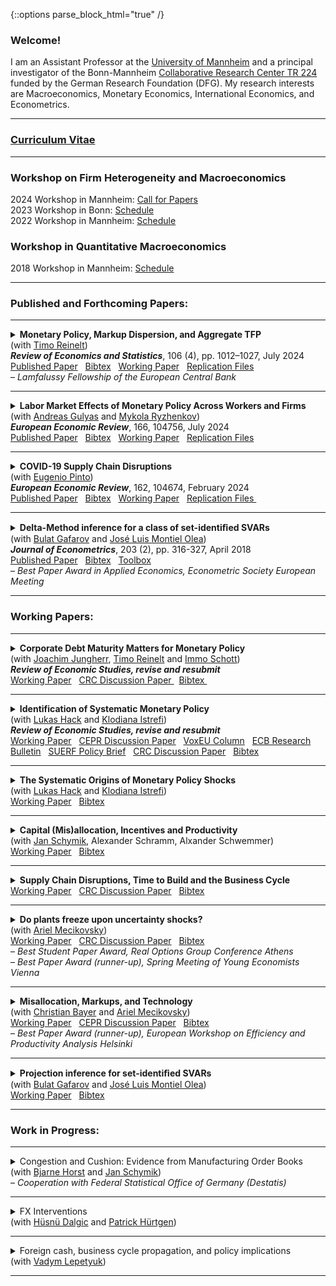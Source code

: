 {::options parse_block_html="true" /}


### Welcome!

I am an Assistant Professor at the <a href="https://www.vwl.uni-mannheim.de/en/" target="_blank">University of Mannheim</a> 
and a principal investigator of the Bonn-Mannheim <a href="https://www.crctr224.de/" target="_blank">Collaborative Research Center TR 224</a> funded by the German Research Foundation (DFG). 
My research interests are Macroeconomics, Monetary Economics, International Economics, and Econometrics. <br />


----

### <a href="https://matthias-meier-econ.github.io/files/cv_matthias_meier.pdf" target="_blank">Curriculum Vitae</a> 

----

### Workshop on Firm Heterogeneity and Macroeconomics

2024 Workshop in Mannheim: <a href="https://matthias-meier-econ.github.io/files/2024_Workshop_CfP.pdf" target="_blank">Call for Papers</a> <br /> 
2023 Workshop in Bonn: <a href="https://matthias-meier-econ.github.io/files/2023_Workshop_Program.pdf" target="_blank">Schedule</a>  <br /> 
2022 Workshop in Mannheim: <a href="https://matthias-meier-econ.github.io/files/2022_Workshop_Program.pdf" target="_blank">Schedule</a>  <br />

### Workshop in Quantitative Macroeconomics

2018 Workshop in Mannheim: <font color="blue"> <a href="https://matthias-meier-econ.github.io/files/2018_Workshop_Program.pdf" target="_blank">Schedule</a>  </font> <br />

----

### Published and Forthcoming Papers:



----

<details>
<summary markdown="span"> <b> Monetary Policy, Markup Dispersion, and Aggregate TFP </b> 
<br />
(with <a href="https://treinelt.github.io/" target="_blank">Timo Reinelt</a>)  <br />
<b> <i> Review of Economics and Statistics</i></b>, 106 (4), pp. 1012–1027, July 2024 </summary>

| **Abstract**          |
|:---------------------------|
| Motivated by empirical evidence that monetary policy affects aggregate TFP, we study the role of markup dispersion for monetary transmission. Empirically, we show that the response of markup dispersion to monetary policy shocks can account for a significant fraction of the aggregate TFP response in the first two years after the shock. Analytically, we show that heterogeneous price rigidity can explain the response of markup dispersion if firms have a precautionary price setting motive, which is present in common New Keynesian environments. We provide empirical evidence on the relationship between markups and price rigidity in support of this explanation. Finally, we study the mechanism and its implications in a quantitative model. |

</details>
<a href="https://doi.org/10.1162/rest_a_01226" target="_blank">Published Paper</a> &nbsp;
<a href="https://matthias-meier-econ.github.io/files/MeierReinelt_MarkupDispersion_Bib.txt" target="_blank">Bibtex</a> &nbsp;
<a href="https://matthias-meier-econ.github.io/files/MeierReinelt_MarkupDispersion_WP.pdf" target="_blank">Working Paper</a> &nbsp;
<a href="https://matthias-meier-econ.github.io/files/MeierReinelt_MarkupDispersion_Replication.zip" target="_blank">Replication Files</a> &nbsp;
<!-- 
   <a href="https://matthias-meier-econ.github.io/files/MeierReinelt2020_ECB.pdf" target="_blank">ECB Working Paper </a> &nbsp;
   <a href="https://matthias-meier-econ.github.io/files/MeierReinelt_MarkupDispersion_CRC.pdf" target="_blank">CRC Discussion Paper</a> &nbsp;
   <a href="https://www.ecb.europa.eu/pub/economic-research/programmes/lamfalussy/html/index.en.html" target="_blank">Lamfalussy Fellowship</a> &nbsp;
-->
<br />
&ndash; <i> Lamfalussy Fellowship of the European Central Bank </i>

                
                  

----


<details>
<summary markdown="span"><b>Labor Market Effects of Monetary Policy Across Workers and Firms</b> 
<br />
(with <a href="https://sites.google.com/site/andreasgulyas" target="_blank">Andreas Gulyas</a> and <a href="https://sites.google.com/view/mykolaryzhenkov" target="_blank">Mykola Ryzhenkov</a>) <br />
<b> <i>European Economic Review</i></b>, 166, 104756, July 2024  </summary>

| **Abstract**          |
|:---------------------------|
| This paper uses Austrian social security records to analyze the effects of ECB monetary policy on the labor market. Our focus is on the role of worker and firm wage-components, defined by an Abowd et al. (1999) wage regression. Our findings show that monetary tightening causes the largest employment losses for low-paid workers who are employed in high-paying firms before the tightening. Monetary tightening further causes a reallocation of workers to lower-paying firms. In particular low-paid workers who were originally employed by low-paying firms are prone to falling down the firm wage ladder. |

</details>
<a href="https://doi.org/10.1016/j.euroecorev.2024.104756" target="_blank">Published Paper</a> &nbsp; 
<a href="https://matthias-meier-econ.github.io/files/GulyasMeierRyzhenkov_LaborMP.txt" target="_blank">Bibtex</a> &nbsp;
<a href="https://matthias-meier-econ.github.io/files/GulyasMeierRyzhenkov_LaborMP.pdf" target="_blank">Working Paper</a> &nbsp; 
<!-- 
   <a href="https://matthias-meier-econ.github.io/files/Labor_Market_Effects_of_MP_Shocks_CRC.pdf" target="_blank">CRC Discussion Paper</a> &nbsp; 
-->
<a href="https://matthias-meier-econ.github.io/files/GulyasMeierRyzhenkov_LaborMP_Replication.7z" target="_blank">Replication Files</a> &nbsp;
   
----


<details>
<summary markdown="span"> <b> COVID-19 Supply Chain Disruptions </b> 
<br />
(with <a href="https://www.federalreserve.gov/econres/eugenio-pinto.htm" target="_blank">Eugenio Pinto</a>)  <br />
<b> <i>European Economic Review</i></b>, 162, 104674, February 2024 </summary>

| **Abstract**          |
|:---------------------------|
| In the early phase of the COVID-19 crisis, China imposed widespread lockdowns to contain the virus. We study the spillovers from the lockdowns to the US economy. We find that sectors with a high exposure to intermediate goods imports from China experienced significantly larger declines in production, employment, imports, and exports. In addition, relative input and output prices increased in these sectors. At the peak of the recession in April 2020, output was 16% lower in sectors with a one standard deviation higher China exposure. The estimated effects on output, input, and inflation are short-lived and dissipate by summer 2020. |

</details>
<a href="https://doi.org/10.1016/j.euroecorev.2024.104674" target="_blank">Published Paper</a> &nbsp; 
<a href="https://matthias-meier-econ.github.io/files/MeierPinto_Disruptions.txt" target="_blank">Bibtex</a> &nbsp;
<a href="https://matthias-meier-econ.github.io/files/MeierPinto_Disruptions.pdf" target="_blank">Working Paper</a> &nbsp; 
<a href="https://matthias-meier-econ.github.io/files/MeierPinto_Disruptions_Replication.7z" target="_blank">Replication Files </a> &nbsp; 
<!-- 
   <a href="https://matthias-meier-econ.github.io/files/CovidEconomics48.pdf" target="_blank">CEPR Covid Economics</a> &nbsp; 
   <a href="https://matthias-meier-econ.github.io/files/MeierPinto_Disruptions_CRC.pdf" target="_blank">CRC Discussion Paper</a> &nbsp; 
-->


----

<details>
<summary markdown="span"><b>Delta-Method inference for a class of set-identiﬁed SVARs </b> 
<br />
(with <a href="https://gafarov.ucdavis.edu/index.html" target="_blank">Bulat Gafarov</a> and <a href="http://www.joseluismontielolea.com/" target="_blank">José Luis Montiel Olea</a>) <br />
  <b> <i>Journal of Econometrics</i></b>, 203 (2), pp. 316-327, April 2018 </summary>

| **Abstract**          |
|:---------------------------|
| We study vector autoregressions that impose equality and/or inequality restrictions to set-identify the dynamic responses to a single structural shock. We make three contributions. First, we present an algorithm to compute the largest and smallest value that an impulse-response coefficient can attain over its identified set. Second, we provide conditions under which these largest and smallest values are directionally differentiable functions of the model’s reduced-form parameters. Third, we propose a delta-method approach to conduct inference about the structural impulse-response coefficients. We use our results to assess the effects of the announcement of the Quantitative Easing program in August 2010. |

</details>
<a href="https://doi.org/10.1016/j.jeconom.2017.12.004" target="_blank">Published Paper</a> &nbsp; 
<a href="https://matthias-meier-econ.github.io/files/GafarovMeierMontielOlea_DeltaMethod_Bib.txt" target="_blank">Bibtex</a> &nbsp; 
<a href="https://matthias-meier-econ.github.io/files/GafarovMeierMontielOlea_DeltaMethod_Toolbox.zip" target="_blank">Toolbox</a> &nbsp; 
<br />
&ndash; <i> Best Paper Award in Applied Economics, Econometric Society European Meeting </i>
<br />

----



### Working Papers:

----


<details>
<summary markdown="span"><b>Corporate Debt Maturity Matters for Monetary Policy</b> 
<br />
(with <a href="http://joachimjungherr.com/" target="_blank">Joachim Jungherr</a>, <a href="https://treinelt.github.io/" target="_blank">Timo Reinelt</a> and <a href="https://sites.google.com/site/immoschott/" target="_blank">Immo Schott</a>)  <br />
<b> <i>Review of Economic Studies, revise and resubmit </i> </b> </summary>

| **Abstract**          |
|:---------------------------|
| We provide novel empirical evidence that firms' investment is more responsive to monetary policy when a higher fraction of their debt matures. In a heterogeneous firm New Keynesian model with financial frictions and endogenous debt maturity, two channels explain this finding: (1.) Firms with more maturing debt have larger roll-over needs and are therefore more exposed to fluctuations in the real interest rate (roll-over risk). (2.) These firms also have higher default risk and therefore react more strongly to changes in the real burden of outstanding nominal debt (debt overhang). In comparison to existing models, we show that a model which accounts for the maturity of debt and its distribution across firms implies larger aggregate effects of monetary policy. |

</details>
<a href="https://matthias-meier-econ.github.io/files/Debt_Maturity.pdf" target="_blank">Working Paper</a> &nbsp; 
<a href="https://matthias-meier-econ.github.io/files/Debt_Maturity_CRC.pdf" target="_blank">CRC Discussion Paper </a> &nbsp; 
<a href="https://matthias-meier-econ.github.io/files/Debt_Maturity_CRC.txt" target="_blank">Bibtex </a> &nbsp; 




----

<details>
<summary markdown="span"><b>Identification of Systematic Monetary Policy</b> 
<br />
(with <a href="https://lukas-hack.github.io/index.html" target="_blank">Lukas Hack</a> and <a href="https://sites.google.com/site/istrefiklodiana/" target="_blank">Klodiana Istrefi</a>) <br />
<b> <i>Review of Economic Studies, revise and resubmit </i> </b> </summary>

| **Abstract**          |
|:---------------------------|
| We propose a novel identification design to estimate the causal effects of systematic monetary policy on the propagation of macroeconomic shocks. The design combines (i) a time-varying measure of systematic monetary policy based on the historical composition of hawks and doves in the Federal Open Market Committee (FOMC) with (ii) an instrument that leverages the mechanical FOMC rotation of voting rights. We apply our design to study the effects of government spending shocks. We find fiscal multipliers between two and three when the FOMC is dovish and below zero when it is hawkish. Narrative evidence from historical FOMC records corroborates our findings. |

</details>
<a href="https://matthias-meier-econ.github.io/files/HIM_SysMP.pdf" target="_blank">Working Paper</a> &nbsp; 
<a href="https://cepr.org/publications/dp17999" target="_blank">CEPR Discussion Paper</a> &nbsp; 
<a href="https://cepr.org/voxeu/columns/hawkish-or-dovish-central-bankers-different-flocks-and-fiscal-shocks" target="_blank">VoxEU Column</a> &nbsp; 
<a href="https://www.ecb.europa.eu/pub/economic-research/resbull/2023/html/ecb.rb231219~159bb78c3e.en.html" target="_blank">ECB Research Bulletin</a> &nbsp; 
<a href="https://matthias-meier-econ.github.io/files/HIM_SysMP_SUERF.pdf" target="_blank">SUERF Policy Brief</a> &nbsp; 
<a href="https://matthias-meier-econ.github.io/files/HIM_SysMP_CRC.pdf" target="_blank">CRC Discussion Paper</a> &nbsp; 
<a href="https://matthias-meier-econ.github.io/files/HIM_SysMP.txt" target="_blank">Bibtex</a> &nbsp;


----

<details>
<summary markdown="span"><b>The Systematic Origins of Monetary Policy Shocks</b> 
<br />
(with <a href="https://lukas-hack.github.io/index.html" target="_blank">Lukas Hack</a> and <a href="https://sites.google.com/site/istrefiklodiana/" target="_blank">Klodiana Istrefi</a>) </summary>

| **Abstract**          |
|:---------------------------|
| Conventional strategies to identify monetary policy shocks rest on the implicit assumption that systematic monetary policy is constant over time. We formally show that these strategies do not isolate monetary policy shocks in an environment with time-varying systematic monetary policy. Instead, they are contaminated by systematic monetary policy and macroeconomic variables, leading to contamination bias in estimated impulse responses. Empirically, we show that Romer and Romer (2004) monetary policy shocks are indeed predictable by fluctuations in systematic monetary policy. Instead, we propose a new monetary policy shock that is orthogonal to systematic monetary policy. Our shock suggests U.S. monetary policy has shorter lags and stronger effects on inflation and output. |

</details>
<a href="https://matthias-meier-econ.github.io/files/HIM_Shocks.pdf" target="_blank">Working Paper</a> &nbsp; 
<a href="https://matthias-meier-econ.github.io/files/HIM_Shocks.txt" target="_blank">Bibtex</a> &nbsp;


----



<details>
<summary markdown="span"><b>Capital (Mis)allocation, Incentives and Productivity</b>  
<br />
(with <a href="http://janschymik.de/" target="_blank">Jan Schymik</a>, Alexander Schramm, Alxander Schwemmer)</summary>

| **Abstract**          |
|:---------------------------|
| This paper argues that distorted managerial incentives can be a cause for within-ﬁrm capital misallocation. We document empirically that managers experiencing reductions in long-term incentives reallocate ﬁrm investments towards less durable assets. To quantify this channel of within-ﬁrm misallocation for the US economy, we then develop a model of dynamic ﬁrm investments under agency frictions. In the model, capital misallocation within ﬁrms is caused by short-termist incentives due to a too strong focus on current cash ﬂows implied by equity-bonus contracts. Our results show that short-termist incentives cause substantial wedges in the rates of return across capital goods within ﬁrms, lowering average productivity. |

</details>
<a href="https://matthias-meier-econ.github.io/files/Managers_Investments.pdf" target="_blank">Working Paper</a> &nbsp; 
<a href="https://matthias-meier-econ.github.io/files/Managers_Investments.txt" target="_blank">Bibtex</a> &nbsp;


----



<details>
<summary markdown="span"><b>Supply Chain Disruptions, Time to Build and the Business Cycle</b>  </summary>

| **Abstract**          |
|:---------------------------|
| We provide new evidence that (i) time to build is volatile and countercyclical, and that (ii) supply chain disruptions lengthen time to build. Motivated by these findings, we develop a general equilibrium model in which heterogeneous firms face non-convex adjustment costs and multi-period time to build. In the model, supply chain disruptions lengthen time to build. Calibrating the model to US micro data, we show that disruptions, which lengthen time to build by 1 month, depress GDP by 1% and aggregate TFP by 0.2%. Structural vector autoregressions corroborate the quantitative importance of supply chain disruptions. |

</details>
<a href="https://matthias-meier-econ.github.io/files/Meier_TimeToBuild.pdf" target="_blank">Working Paper</a> &nbsp; 
<a href="https://matthias-meier-econ.github.io/files/Meier_TimeToBuild_CRC.pdf" target="_blank">CRC Discussion Paper</a> &nbsp; 
<a href="https://matthias-meier-econ.github.io/files/Meier_TimeToBuild.txt" target="_blank">Bibtex</a> &nbsp;

----


<details>
<summary markdown="span"><b>Do plants freeze upon uncertainty shocks?</b> 
<br />
(with <a href="https://sites.google.com/site/amecikovsky/" target="_blank">Ariel Mecikovsky</a>)</summary>

| **Abstract**          |
|:---------------------------|
| What explains the impact of uncertainty shocks on the economy? This paper uses highly disaggregated data on industry-level job flows to investigate the empirical relevance of various transmission channels of uncertainty shocks. The channels we consider are labor adjustment frictions, capital adjustment frictions, nominal ridigities, and financial frictions. For each channel, we derive testable implications regarding the response of job flows to uncertainty shocks. Empirically, uncertainty shocks lead to more job destruction and less job creation in more than 80% of all industries. The effect is significantly stronger in industries that face tighter financial constraints, which supports the financial frictions channel. In contrast, our evidence does not support the other three channels. |

</details>
<a href="https://matthias-meier-econ.github.io/files/MM_PlantsFreeze.pdf" target="_blank">Working Paper</a> &nbsp; 
<a href="https://matthias-meier-econ.github.io/files/MM_PlantsFreeze_CRC.pdf" target="_blank">CRC Discussion Paper</a> &nbsp; 
<a href="https://matthias-meier-econ.github.io/files/MM_PlantsFreeze.txt" target="_blank">Bibtex</a> &nbsp;  
<br />
&ndash; <i> Best Student Paper Award, Real Options Group Conference Athens </i>
<br /> 
&ndash; <i> Best Paper Award (runner-up), Spring Meeting of Young Economists Vienna </i>

----


<details>
<summary markdown="span"><b>Misallocation, Markups, and Technology</b> 
<br />
(with <a href="https://www.wiwi.uni-bonn.de/bayer/" target="_blank">Christian Bayer</a> and <a href="https://sites.google.com/site/amecikovsky/" target="_blank">Ariel Mecikovsky</a>)</summary>

| **Abstract**          |
|:---------------------------|
| Hsieh and Klenow(2009) shows that misallocation creates large aggregate TFP losses, explains international TFP differences, and can be quantified through factor productivity dispersions. Using micro data from Chile, Colombia, Indonesia, and Germany, we show a substantial correlation in factor productivities across factors and therefore propose to decompose dispersion in factor productivities in dispersion in technology and markup instead. Relative to Germany, misallocation is larger in the developing economies. TFP losses from misallocation are explained to 1/3 by larger technology and to 2/3 by larger markup dispersion. Finally, we discuss market outcomes as potential sources of markup and technology dispersion. |

</details>
<a href="https://matthias-meier-econ.github.io/files/BMM_Misallocation.pdf" target="_blank">Working Paper</a> &nbsp; 
<a href="https://cepr.org/publications/dp12727" target="_blank">CEPR Discussion Paper</a> &nbsp; 
<a href="https://matthias-meier-econ.github.io/files/BMM_Misallocation.txt" target="_blank">Bibtex</a> &nbsp;  
<br />
&ndash; <i> Best Paper Award (runner-up), European Workshop on Efficiency and Productivity Analysis Helsinki </i>

----


<details>
<summary markdown="span"><b>Projection inference for set-identiﬁed SVARs</b> 
<br />
(with <a href="https://gafarov.ucdavis.edu/index.html" target="_blank">Bulat Gafarov</a> and <a href="http://www.joseluismontielolea.com/" target="_blank">José Luis Montiel Olea</a>)</summary>

| **Abstract**          |
|:---------------------------|
| We study the properties of projection inference for set-identified Structural Vector Autoregressions. A nominal 1−α projection region collects the structural parameters that are compatible with a 1−α Wald ellipsoid for the model’s reduced-form parameters (autoregressive coefficients and the covariance matrix of residuals). We show that projection inference can be applied to a general class of stationary models, is computationally feasible, and - as the sample size grows large — it produces regions that have both frequentist coverage and robust Bayesian credibility of at least 1−α. A drawback of the projection approach is that both coverage and robust credibility may be strictly above their nominal level. Following the recent work of Kaido, Molinari, and Stoye (2016), we ‘calibrate’ the radius of the Wald ellipsoid to guarantee that — for a given posterior on the reduced-form parameters — the projection method produces a region with robust Bayesian credibility of exactly 1−α. We illustrate the main results of the paper using the demand/supply-model for the U.S. labor market in Baumeister and Hamilton(2015). |
  
</details>
<a href="https://matthias-meier-econ.github.io/files/GafarovMeierMontielOlea_Projection_WP.pdf" target="_blank">Working Paper</a> &nbsp; 
<a href="https://matthias-meier-econ.github.io/files/GafarovMeierMontielOlea_Projection_Bib.txt" target="_blank">Bibtex</a> &nbsp;  
 
----


### Work in Progress:

 ----
  
 
<details>
<summary markdown="span">Congestion and Cushion: Evidence from Manufacturing Order Books
<br />
(with <a href="https://www.uni-mannheim.de/gess/programs/cdse/our-students/2021/bjarne-horst/" target="_blank">Bjarne Horst</a> and <a href="http://janschymik.de" target="_blank">Jan Schymik</a>)</summary>

</details>
&ndash; <i> Cooperation with Federal Statistical Office of Germany (Destatis) </i>

 ----
  
 
<details>
<summary markdown="span">FX Interventions
<br />
(with <a href="https://sites.google.com/view/husnucdalgic" target="_blank">Hüsnü Dalgic</a> and <a href="https://sites.google.com/site/patrickhuertgen" target="_blank">Patrick Hürtgen</a>)</summary>

</details>
 
 ----
  
 
<details>
<summary markdown="span">Foreign cash, business cycle propagation, and policy implications
<br />
(with <a href="https://bank.gov.ua/en/researcher/39" target="_blank">Vadym Lepetyuk</a>)</summary>

</details>
 
 ----
